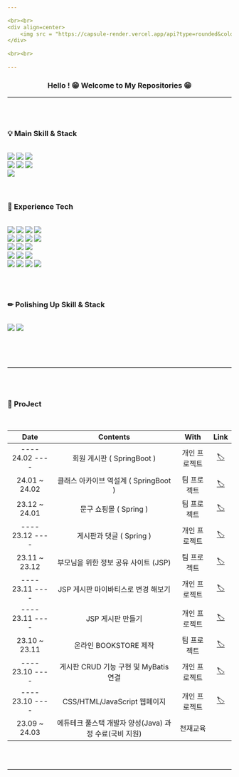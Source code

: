 ```yaml
--- 
          
<br><br>  
<div align=center> 
	<img src = "https://capsule-render.vercel.app/api?type=rounded&color=0:f99b00,100:ffff00&height=150&section=header&text=🧟‍♂️MOO-HYUN%20LEE!&animation=twinkling&fontSize=50&fontColor=000000&rotate=0"/>
</div> 
              
<br><br>  
     
--- 
```


<h3 align="center">
Hello ! 😁 Welcome to My Repositories 😁
</h3>

---

<br><br>


<div>
	<h3>💡 Main Skill & Stack</h3>
</div>
<br>
<div>
	<img src="https://img.shields.io/badge/Java-007396?style=for-the-badge&logo=openjdk&logoColor=fff"/>
	<img src="https://img.shields.io/badge/MariaDB-003545?style=for-the-badge&logo=MariaDB&logoColor=fff"/>
	<img src="https://img.shields.io/badge/Mybatis-000000?style=for-the-badge&logo=Fluentd&logoColor=fff"/>
	<br>	
	<img src="https://img.shields.io/badge/Spring-6db33f)?style=for-the-badge&logo=Spring&logoColor=white"/>
	<img src="https://img.shields.io/badge/Springboot-6DB33F?style=for-the-badge&logo=springboot&logoColor=white"/>
	<img src="https://img.shields.io/badge/JSP-73398D?style=for-the-badge&logo=&logoColor=white"/>
	<br>
	<img src="https://img.shields.io/badge/InteliJ IDEA-000000?style=for-the-badge&logo=InteliJ IDEA&logoColor=white"/>
      

 
</div>
<br><br>

<div>
	<h3>💭 Experience Tech</h3>
</div>
<br>
<div>
	<img src="https://img.shields.io/badge/HTML5-E34F26?style=for-the-badge&logo=HTML5&logoColor=fff"/>
	<img src="https://img.shields.io/badge/CSS3-1572B6?style=for-the-badge&logo=CSS3&logoColor=fff"/>
	<img src="https://img.shields.io/badge/JavaScript-F7DF1E?style=for-the-badge&logo=JavaScript&logoColor=000"/>
	<img src="https://img.shields.io/badge/JSON-000000?style=for-the-badge&logo=JSON&logoColor=white"/>
	<br>
	<img src="https://img.shields.io/badge/C-A8B9CC?style=for-the-badge&logo=C&logoColor=white"/>
	<img src="https://img.shields.io/badge/C++-00599C?style=for-the-badge&logo=C%2B%2B&logoColor=white"/>
	<img src="https://img.shields.io/badge/Linux-FCC624?style=for-the-badge&logo=Linux&logoColor=white"/>
	<img src="https://img.shields.io/badge/Apache Tomcat-F8DC75?style=for-the-badge&logo=Apache Tomcat&logoColor=black"/>
	<br>
     	<img src="https://img.shields.io/badge/Notion-000000?style=for-the-badge&logo=Notion&logoColor=white"/>  
	<img src="https://img.shields.io/badge/Eclipse IDE-2C2255?style=for-the-badge&logo=Eclipse IDE&logoColor=white"/>
	<img src="https://img.shields.io/badge/Visual Studio-5C2D91?style=for-the-badge&logo=Visual Studio&logoColor=white"/>
	<br>
	<img src="https://img.shields.io/badge/DBeaver-382923?style=for-the-badge&logo=dbeaver&logoColor=white"/>
	<img src="https://img.shields.io/badge/workbench-4479A1?style=for-the-badge"/>
	<img src="https://img.shields.io/badge/sourcetree-0052CC?style=for-the-badge&logo=sourcetree&logoColor=white"/>
	<br>
	<img src="https://img.shields.io/badge/amazonaws-232F3E?style=for-the-badge&logo=amazonaws&logoColor=white" />
	<img src="https://img.shields.io/badge/amazonrds-527FFF?style=for-the-badge&logo=amazonrds&logoColor=white" />
	<img src="https://img.shields.io/badge/amazons3-569A31?style=for-the-badge&logo=amazons3&logoColor=white" />
	<img src="https://img.shields.io/badge/amazonec2-FF9900?style=for-the-badge&logo=amazonec2&logoColor=white" />
</div>

<br><br>

<div>
	<h3>✏ Polishing Up Skill & Stack</h3>
</div>
<br>
<div>
 	<img src="https://img.shields.io/badge/node.js-339933?style=for-the-badge&logo=node.js&logoColor=fff"/>
    	<img src="https://img.shields.io/badge/react-61DAFB?style=for-the-badge&logo=react&logoColor=000"/>
</div>


<br><br><br>

---

<br><br>
	
### 📑 ProJect
<br>

<div align="center">
	
| Date | Contents | With | Link |
|:---:|:---:|:---:|:---:|
| ---- 24.02 ---- | 회원 게시판 ( SpringBoot ) | 개인 프로젝트 | [🏷](https://github.com/LMH9999/springboot_auth_board) |
| 24.01 ~ 24.02 | 클래스 아카이브 역설계 ( SpringBoot ) | 팀 프로젝트 | [🏷](https://github.com/DeumE-Project/DeumE-Archive) |
| 23.12 ~ 24.01 | 문구 쇼핑몰 ( Spring ) | 팀 프로젝트 | [🏷](https://github.com/Last-but-not-LEAST/LBNL) |
| ---- 23.12 ---- | 게시판과 댓글 ( Spring ) | 개인 프로젝트 | [🏷](https://github.com/LMH9999/SpringBoardComment) |
| 23.11 ~ 23.12 | 부모님을 위한 정보 공유 사이트 (JSP) | 팀 프로젝트 | [🏷](https://github.com/ChunjaeMomCh/MomChannel) |
| ---- 23.11 ---- | JSP 게시판 마이바티스로 변경 해보기 | 개인 프로젝트 | [🏷](https://github.com/LMH9999/MyBatis_mvc2_board) |
| ---- 23.11 ---- | JSP 게시판 만들기 | 개인 프로젝트 | [🏷](https://github.com/LMH9999/LMH_Jsp_SPrj) |
| 23.10 ~ 23.11 | 온라인 BOOKSTORE 제작 | 팀 프로젝트 | [🏷](https://github.com/LMH9999/Team_ProJect_1) |
| ---- 23.10 ---- | 게시판 CRUD 기능 구현 및 MyBatis 연결 | 개인 프로젝트 | [🏷](https://github.com/LMH9999/LMH_Java_Sprj) |
| ---- 23.10 ---- | CSS/HTML/JavaScript 웹페이지 | 개인 프로젝트 | [🏷](https://github.com/LMH9999/LMH_Web_SPrj) |
| 23.09 ~ 24.03 | 에듀테크 풀스택 개발자 양성(Java) 과정 수료(국비 지원)  | 천재교육 |

</div>


<br><br>

---

  
